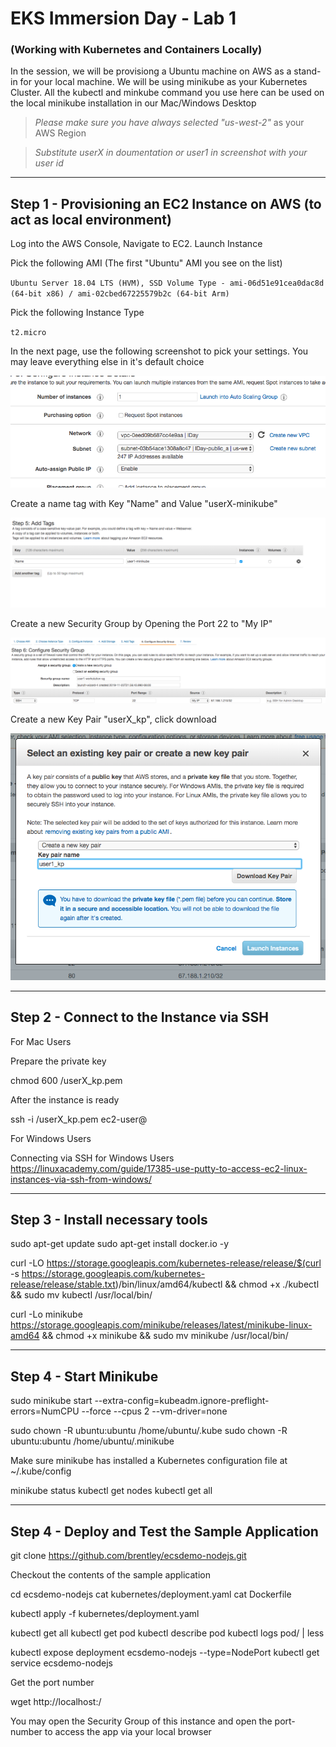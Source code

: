 
# EKS Immersion Day - Lab 1
### (Working with Kubernetes and Containers Locally)

In the session, we will be provisiong a Ubuntu machine on AWS as a stand-in for your local machine. We will be using minikube as your Kubernetes Cluster. All the kubectl and minkube command you use here can be used on the local minikube installation in our Mac/Windows Desktop


> *Please make sure you have always selected "us-west-2"* as your AWS Region

> *Substitute userX in doumentation or user1 in screenshot with your user id*

   
     
     
----
Step 1 - Provisioning an EC2 Instance on AWS (to act as local environment)
----

Log into the AWS Console, Navigate to EC2. Launch Instance

Pick the following AMI (The first "Ubuntu" AMI you see on the list)

`Ubuntu Server 18.04 LTS (HVM), SSD Volume Type - ami-06d51e91cea0dac8d (64-bit x86) / ami-02cbed67225579b2c (64-bit Arm)`

Pick the following Instance Type

`t2.micro`

In the next page, use the following screenshot to pick your settings. You may leave everything else in it's default choice

![inst](https://github.com/nclouds/immersion-day-eks/blob/master/lab1/instance_settings.png)


Create a name tag with Key "Name" and Value "userX-minikube"

![inst](https://github.com/nclouds/immersion-day-eks/blob/master/lab1/name.png)


Create a new Security Group by Opening the Port 22 to "My IP"

![inst](https://github.com/nclouds/immersion-day-eks/blob/master/lab1/sg.png)


Create a new Key Pair "userX_kp", click download

![inst](https://github.com/nclouds/immersion-day-eks/blob/master/lab1/kp.png)

----
Step 2 - Connect to the Instance via SSH
----


For Mac Users

Prepare the private key

chmod 600 <PATH-TO-KEY>/userX_kp.pem 

After the instance is ready

ssh -i <PATH-TO-KEY>/userX_kp.pem ec2-user@<PUBLIC-IP>

For Windows Users

Connecting via SSH for Windows Users
https://linuxacademy.com/guide/17385-use-putty-to-access-ec2-linux-instances-via-ssh-from-windows/

----
Step 3 - Install necessary tools
----


sudo apt-get update 
sudo apt-get install docker.io -y

curl -LO https://storage.googleapis.com/kubernetes-release/release/$(curl -s https://storage.googleapis.com/kubernetes-release/release/stable.txt)/bin/linux/amd64/kubectl && chmod +x ./kubectl && sudo mv kubectl /usr/local/bin/

curl -Lo minikube https://storage.googleapis.com/minikube/releases/latest/minikube-linux-amd64 && chmod +x minikube && sudo mv minikube /usr/local/bin/

----
Step 4 - Start Minikube
----

sudo minikube start --extra-config=kubeadm.ignore-preflight-errors=NumCPU --force --cpus 2 --vm-driver=none

sudo chown -R ubuntu:ubuntu /home/ubuntu/.kube
sudo chown -R ubuntu:ubuntu /home/ubuntu/.minikube

Make sure minikube has installed a Kubernetes configuration file at ~/.kube/config

minikube status
kubectl get nodes
kubectl get all


----
Step 4 - Deploy and Test the Sample Application
----



git clone https://github.com/brentley/ecsdemo-nodejs.git

Checkout the contents of the sample application

cd ecsdemo-nodejs
cat kubernetes/deployment.yaml 
cat Dockerfile


kubectl apply -f kubernetes/deployment.yaml


kubectl get all
kubectl get pod <pod-name>
kubectl describe pod  <pod-name>
kubectl logs pod/<pod-name> | less


kubectl expose deployment ecsdemo-nodejs --type=NodePort 
kubectl get service ecsdemo-nodejs

Get the port number

wget http://localhost:<port-number>/


You may open the Security Group of this instance and open the port-number
to access the app via your local browser


